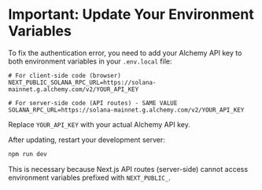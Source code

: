 # Important: Update Your Environment Variables

To fix the authentication error, you need to add your Alchemy API key to both environment variables in your `.env.local` file:

```
# For client-side code (browser)
NEXT_PUBLIC_SOLANA_RPC_URL=https://solana-mainnet.g.alchemy.com/v2/YOUR_API_KEY

# For server-side code (API routes) - SAME VALUE
SOLANA_RPC_URL=https://solana-mainnet.g.alchemy.com/v2/YOUR_API_KEY
```

Replace `YOUR_API_KEY` with your actual Alchemy API key.

After updating, restart your development server:
```bash
npm run dev
```

This is necessary because Next.js API routes (server-side) cannot access environment variables prefixed with `NEXT_PUBLIC_`.